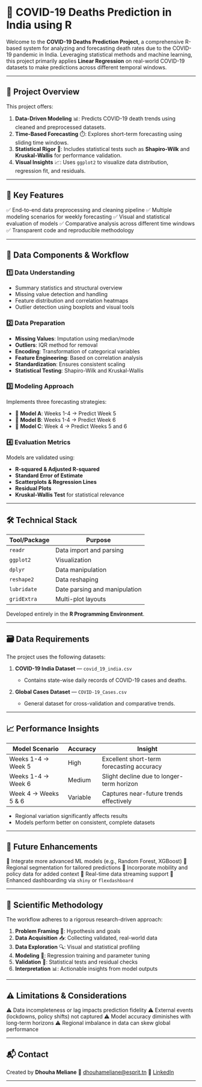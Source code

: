 # 🦠 COVID-19 Deaths Prediction in India using R

Welcome to the **COVID-19 Deaths Prediction Project**, a comprehensive R-based system for analyzing and forecasting death rates due to the COVID-19 pandemic in India. Leveraging statistical methods and machine learning, this project primarily applies **Linear Regression** on real-world COVID-19 datasets to make predictions across different temporal windows.

---

## 🚀 Project Overview

This project offers:

1. **Data-Driven Modeling** 📊: Predicts COVID-19 death trends using cleaned and preprocessed datasets.
2. **Time-Based Forecasting** ⏱️: Explores short-term forecasting using sliding time windows.
3. **Statistical Rigor** 📐: Includes statistical tests such as **Shapiro-Wilk** and **Kruskal-Wallis** for performance validation.
4. **Visual Insights** 📈: Uses `ggplot2` to visualize data distribution, regression fit, and residuals.

---

## 🧠 Key Features

✅ End-to-end data preprocessing and cleaning pipeline
✅ Multiple modeling scenarios for weekly forecasting
✅ Visual and statistical evaluation of models
✅ Comparative analysis across different time windows
✅ Transparent code and reproducible methodology

---

## 🧬 Data Components & Workflow

### 1️⃣ Data Understanding

* Summary statistics and structural overview
* Missing value detection and handling
* Feature distribution and correlation heatmaps
* Outlier detection using boxplots and visual tools

### 2️⃣ Data Preparation

* **Missing Values**: Imputation using median/mode
* **Outliers**: IQR method for removal
* **Encoding**: Transformation of categorical variables
* **Feature Engineering**: Based on correlation analysis
* **Standardization**: Ensures consistent scaling
* **Statistical Testing**: Shapiro-Wilk and Kruskal-Wallis

### 3️⃣ Modeling Approach

Implements three forecasting strategies:

* 🧪 **Model A**: Weeks 1-4 → Predict Week 5
* 🧪 **Model B**: Weeks 1-4 → Predict Week 6
* 🧪 **Model C**: Week 4 → Predict Weeks 5 and 6

### 4️⃣ Evaluation Metrics

Models are validated using:

* **R-squared & Adjusted R-squared**
* **Standard Error of Estimate**
* **Scatterplots & Regression Lines**
* **Residual Plots**
* **Kruskal-Wallis Test** for statistical relevance

---

## 🛠️ Technical Stack

| Tool/Package | Purpose                       |
| ------------ | ----------------------------- |
| `readr`      | Data import and parsing       |
| `ggplot2`    | Visualization                 |
| `dplyr`      | Data manipulation             |
| `reshape2`   | Data reshaping                |
| `lubridate`  | Date parsing and manipulation |
| `gridExtra`  | Multi-plot layouts            |

Developed entirely in the **R Programming Environment**.

---

## 🗃️ Data Requirements

The project uses the following datasets:

1. **COVID-19 India Dataset** — `covid_19_india.csv`

   * Contains state-wise daily records of COVID-19 cases and deaths.

2. **Global Cases Dataset** — `COVID-19_Cases.csv`

   * General dataset for cross-validation and comparative trends.

---

## 📈 Performance Insights

| Model Scenario       | Accuracy | Insight                                   |
| -------------------- | -------- | ----------------------------------------- |
| Weeks 1-4 → Week 5   | High     | Excellent short-term forecasting accuracy |
| Weeks 1-4 → Week 6   | Medium   | Slight decline due to longer-term horizon |
| Week 4 → Weeks 5 & 6 | Variable | Captures near-future trends effectively   |

* Regional variation significantly affects results
* Models perform better on consistent, complete datasets

---

## 🔮 Future Enhancements

🔧 Integrate more advanced ML models (e.g., Random Forest, XGBoost)
🔧 Regional segmentation for tailored predictions
🔧 Incorporate mobility and policy data for added context
🔧 Real-time data streaming support
🔧 Enhanced dashboarding via `shiny` or `flexdashboard`

---

## 🧪 Scientific Methodology

The workflow adheres to a rigorous research-driven approach:

1. **Problem Framing** 🧩: Hypothesis and goals
2. **Data Acquisition** 📥: Collecting validated, real-world data
3. **Data Exploration** 🔍: Visual and statistical profiling
4. **Modeling** 🤖: Regression training and parameter tuning
5. **Validation** 📏: Statistical tests and residual checks
6. **Interpretation** 📊: Actionable insights from model outputs

---

## ⚠️ Limitations & Considerations

⚠️ Data incompleteness or lag impacts prediction fidelity
⚠️ External events (lockdowns, policy shifts) not captured
⚠️ Model accuracy diminishes with long-term horizons
⚠️ Regional imbalance in data can skew global performance

---

## 📬 Contact

Created by **Dhouha Meliane**
📧 [dhouhameliane@esprit.tn](mailto:dhouhameliane@esprit.tn)
🔗 [LinkedIn](https://www.linkedin.com/in/your-link)

---
